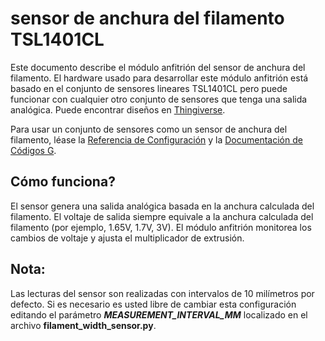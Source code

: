 # sensor de anchura del filamento TSL1401CL

Este documento describe el módulo anfitrión del sensor de anchura del filamento. El hardware usado para desarrollar este módulo anfitrión está basado en el conjunto de sensores lineares TSL1401CL pero puede funcionar con cualquier otro conjunto de sensores que tenga una salida analógica. Puede encontrar diseños en [Thingiverse](https://www.thingiverse.com/search?q=filament%20width%20sensor).

Para usar un conjunto de sensores como un sensor de anchura del filamento, léase la [Referencia de Configuración](Config_Reference.md#tsl1401cl_filament_width_sensor) y la [Documentación de Códigos G](G-Codes.md#hall_filament_width_sensor).

## Cómo funciona?

El sensor genera una salida analógica basada en la anchura calculada del filamento. El voltaje de salida siempre equivale a la anchura calculada del filamento (por ejemplo, 1.65V, 1.7V, 3V). El módulo anfitrión monitorea los cambios de voltaje y ajusta el multiplicador de extrusión.

## Nota:

Las lecturas del sensor son realizadas con intervalos de 10 milímetros por defecto. Si es necesario es usted libre de cambiar esta configuración editando el parámetro ***MEASUREMENT_INTERVAL_MM*** localizado en el archivo **filament_width_sensor.py**.
